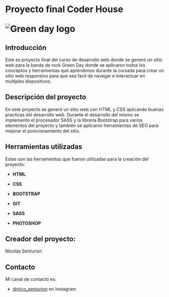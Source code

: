 <h1>
  <p>Proyecto final Coder House</p>
  <img src="#" alt="Green day logo">
</h1>


## Introducción

Este es proyecto final del curso de desarrollo web donde se generó un sitio web para la banda de rock Green Day donde se aplicaron todos los conceptos y herramientas que aprendimos durante la cursada para crear un sitio web responsivo para que sea facil de navegar e interactuar en multiples dispositivos.

## Descripción del proyecto

En este proyecto se generó un sitio web con HTML y CSS aplicando buenas practicas del desarrollo web. Durante el desarrollo del mismo se implementó el procesador SASS y la libreria Bootstrap para varios elementos del proyecto y también se aplicaron herramientas de SEO para mejorar el posicionamiento del sitio.

## Herramientas utilizadas

Estas son las herramientas que fueron utilizadas para la creación del proyecto:

- **HTML**

- **CSS**

- **BOOTSTRAP**

- **GIT**

- **SASS**

- **PHOTOSHOP**


## Creador del proyecto:

Nicolás Senturion

## Contacto

Mi canal de contacto es:
- [@nico_senturion](https://www.instagram.com/nico_senturion/) en Instagram

